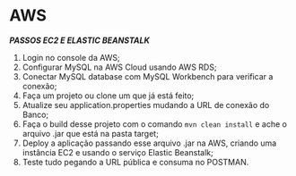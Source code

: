 # AWS

***PASSOS EC2 E ELASTIC BEANSTALK***

1. Login no console da AWS;
2. Configurar MySQL na AWS Cloud usando AWS RDS;
3. Conectar MySQL database com MySQL Workbench para verificar a conexão;
4. Faça um projeto ou clone um que já está feito;
5. Atualize seu application.properties mudando a URL de conexão do Banco;
6. Faça o build desse projeto com o comando ```mvn clean install``` e ache o arquivo .jar que está na pasta target;
7. Deploy a aplicação passando esse arquivo .jar na AWS, criando uma instância EC2 e usando o serviço Elastic Beanstalk;
8. Teste tudo pegando a URL pública e consuma no POSTMAN.

